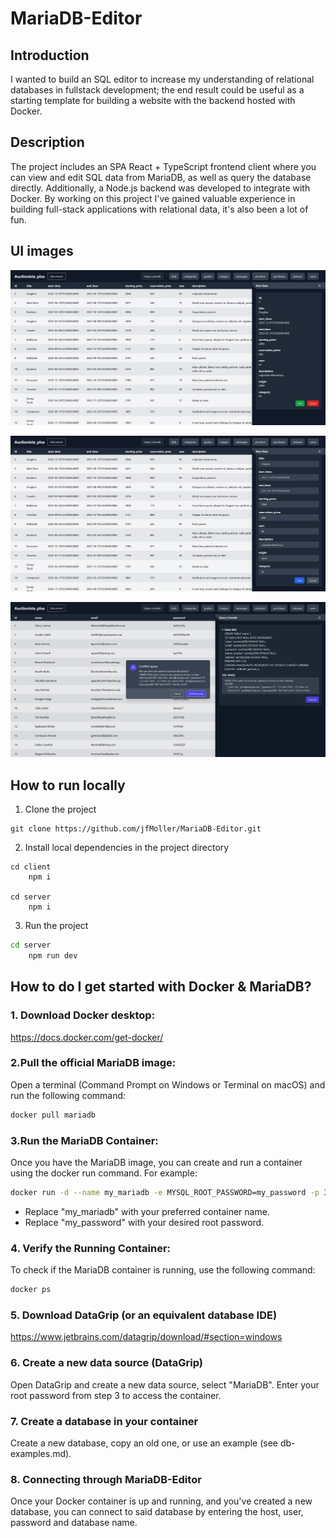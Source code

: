 # **MariaDB-Editor**

## **Introduction**
I wanted to build an SQL editor to increase my understanding of relational databases in fullstack development; the end result could be useful as a starting template for building a website with the backend hosted with Docker.

## **Description**
The project includes an SPA React + TypeScript frontend client where you can view and edit SQL data from MariaDB, as well as query the database directly. Additionally, a Node.js backend was developed to integrate with Docker. By working on this project I've gained valuable experience in building full-stack applications with relational data, it's also been a lot of fun.

## **UI images**
![Inspecting Data](https://github.com/jfMoller/MariaDB-Editor/blob/main/images/data_inspection.png?raw=true)

![Editing Data](https://github.com/jfMoller/MariaDB-Editor/blob/main/images/data_editing.png?raw=true)

![Executing Queries](https://github.com/jfMoller/MariaDB-Editor/blob/main/images/executing_query.png?raw=true)

## **How to run locally**

1.	Clone the project
```
git clone https://github.com/jfMoller/MariaDB-Editor.git
```

2.	Install local dependencies in the project directory
```
cd client
    npm i

cd server
    npm i
```
3.	Run the project
```bash
cd server
    npm run dev
```
## **How to do I get started with Docker & MariaDB?**
### 1. Download Docker desktop:
https://docs.docker.com/get-docker/

### 2.Pull the official MariaDB image:
Open a terminal (Command Prompt on Windows or Terminal on macOS) and run the following command:
```bash
docker pull mariadb
```
### 3.Run the MariaDB Container: 
Once you have the MariaDB image, you can create and run a container using the docker run command. For example:
```bash
docker run -d --name my_mariadb -e MYSQL_ROOT_PASSWORD=my_password -p 3306:3306 mariadb
```
* Replace "my_mariadb" with your preferred container name.
* Replace "my_password" with your desired root password.

### 4. Verify the Running Container: 
To check if the MariaDB container is running, use the following command:
```bash
docker ps
```
### 5. Download DataGrip (or an equivalent database IDE)
https://www.jetbrains.com/datagrip/download/#section=windows

### 6. Create a new data source (DataGrip)
Open DataGrip and create a new data source, select "MariaDB". Enter your root password from step 3 to access the container.

### 7. Create a database in your container
Create a new database, copy an old one, or use an example (see db-examples.md).

### 8. Connecting through MariaDB-Editor
Once your Docker container is up and running, and you've created a new database, you can connect to said database by entering the host, user, password and database name.
